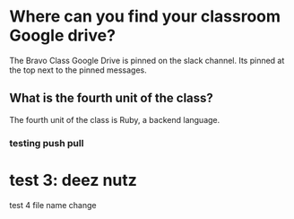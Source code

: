 # Where can you find your classroom Google drive?
The Bravo Class Google Drive is pinned on the slack channel. Its pinned at the top next to the pinned messages.

## What is the fourth unit of the class?
The fourth unit of the class is Ruby, a backend language.

### testing push pull

# test 3: deez nutz

test 4 file name change
